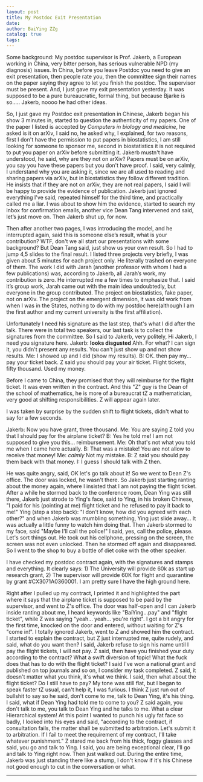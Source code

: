 ```yaml
---
layout: post
title: My Postdoc Exit Presentation
date:
author: BaiYing ZZg
catalog: true
tags:
---
```

Some background: My postdoc supervisor is Prof. Jakerb, a European working in China, very bitter person, has serious vulnerable NPD (my diagnosis) issues. In China, before you leave Postdoc you need to give an exit presentation, then people rate you, then the committee sign their names on the paper saying they agree to let you finish the postdoc. The supervisor must be present. And, I just gave my exit presentation yesterday. It was supposed to be a pure bureaucratic, formal thing, but because Bjarke is so..... Jakerb, noooo he had other ideas.

So, I just gave my Postdoc exit presentation in Chinese, Jakerb began his show 3 minutes in, started to question the authenticity of my papers. One of the paper I listed is accepted by *Computers in biology and medicine*, he asked is it on arXiv, I said no, he asked why, I explained, for two reasons, first I don't have the permission to put papers in biostatistics, I am still looking for someone to sponsor me, second in biostatistics it is not required to put you paper on arXiv before submitting it. Jakerb mustn't have understood, he said, why are they not on arXiv? Papers must be on arXiv, you say you have these papers but you don't have proof. I said, very calmly, I understand why you are asking it, since we are all used to reading and sharing papers via arXiv, but in biostatistics they follow different tradition. He insists that if they are not on arXiv, they are not real papers, I said I will be happy to provide the evidence of publication. Jakerb just ignored everything I've said, repeated himself for the third time, and practically called me a liar. I was about to show him the evidence, started to search my inbox for confirmation emails, another vice Dean Tang intervened and said, let’s just move on. Then Jakerb shut up, for now.

Then after another two pages, I was introducing the model, and he interrupted again, said this is someone else’s result, what is your contribution? WTF, don't we all start our presentations with some background? But Dean Tang said, just show us your own result. So I had to jump 4,5 slides to the final result. I listed three projects very briefly, I was given about 5 minutes for each project only. He literally trashed on everyone of them. The work I did with Jarah (another professor with whom I had a few publications) was, according to Jakerb, all Jarah’s work, my contribution is zero. He interrupted me a few times to emphasize that. I said it’s group work, Jarah came out with the main idea undoubtedly, but everyone in the group contributed. The project on biostatistics, fake paper, not on arXiv. The project on the emergent dimension, it was old work from when I was in the States, nothing to do with my postdoc here(although I am the first author and my current university is the first affiliation).

Unfortunately I need his signature as the last step, that's what I did after the talk. There were in total two speakers, our last task is to collect the signatures from the committee. So I said to Jakerb, very politely, Hi Jakerb, I need you signature here. 
Jakerb: **looks disgusted** Ahh. For what? I can sign it, you didn't present any results. You can't just show up and not show results.
Me: I showed up and I did (show my results).
B: OK. then pay my... pay your ticket back. Z said you should pay your air ticket. Flight tickets, fifty thousand. Used my money. 

Before I came to China, they promised that they will reimburse for the flight ticket. It was even written in the contract. And this "Z" guy is the Dean of the school of mathematics, he is more of a bureaucrat tZ a mathematician, very good at shifting responsibilities. Z will appear again later. 

I was taken by surprise by the sudden shift to flight tickets, didn't what to say for a few seconds.

Jakerb: Now you have grant, three thousand.
Me: You are saying Z told you that I should pay for the airplane ticket?
B: Yes he told me! I am not supposed to give you this... reimbursement.
Me: Oh that's not what you told me when I came here actually.
B: That was a mistake! You are not allow to receive that money!
Me: *calmly* Not my mistake.
B: Z said you should pay them back with that money.
I: I guess I should talk with Z then.

He was quite angry, said, OK let's go talk about it! So we went to Dean Z's office. The door was locked, he wasn't there. So Jakerb just starting ranting about the money again, where I insisted that I am not paying the flight ticket. After a while he stormed back to the conference room, Dean Ying was still there, Jakerb just strode to Ying's face, said to Ying, in his broken Chinese, "I paid for his (pointing at me) flight ticket and he refused to pay it back to me!"
Ying (step a step back): "I don't know, how did you agreed with each other?" and when Jakerb was mumbling something, Ying just slide away... It was actually a little funny to watch him doing that. Then Jakerb stormed to my face, said "Maybe I'll call the police!" I said, yes, call the police, please. Let's sort things out. He took out his cellphone, pressing on the screen, the screen was not even unlocked. Then he stormed off again and disappeared. So I went to the shop to buy a bottle of diet coke with the other speaker.
 
I have checked my postdoc contract again, with the signatures and stamps and everything. It clearly says: 1) The University will provide 60k as start up research grant, 2) The supervisor will provide 60K for flight and quarantine by grant #CX3071A0360001. I am pretty sure I have the high ground here. 

Right after I pulled up my contract, I printed it and highlighted the part where it says that the airplane ticket is supposed to be paid by the supervisor, and went to Z's office. The door was half-open and I can Jakerb inside ranting about me, I heard keywords like "BaiYing...pay" and "flight ticket", while Z was saying "yeah... yeah... you're right". I got a bit angry for the first time, knocked on the door and entered, without waiting for Z's "come in!". I totally ignored Jakerb, went to Z and showed him the contract. I started to explain the contract, but Z just interrupted me, quite rudely, and said, what do you want then? I said, Jakerb refuse to sign his name until I pay the flight tickets, I will not pay. Z said, then have you finished your duty according to the contract? What a swift diversion of topic! What the fuck does that has to do with the flight ticket? I said I've won a national grant and published on top journals and so on, I consider my task completed. Z said, it doesn't matter what you think, it's what we think. I said, then what about the flight ticket? Do I still have to pay? My tone was still flat, but I began to speak faster tZ usual, can't help it, I was furious. I think Z just run out of bullshit to say so he said, don't come to me, talk to Dean Ying, it's his thing. I said, what if Dean Ying had told me to come to you? Z said again, you don't talk to me, you talk to Dean Ying and he talks to me. What a clear Hierarchical system! At this point I wanted to punch his ugly fat face so badly, I looked into his eyes and said, "according to the contract, if consultation fails, the matter shall be submitted to arbitration. Let's submit it to arbitration. If I fail to meet the requirement of my contract, I'll take whatever punishment." Z stared me back from his thick, foggy glasses and said, you go and talk to Ying. I said, you are being exceptional clear, I'll go and talk to Ying right now. Then just walked out. During the entire time, Jakerb was just standing there like a stump, I don't know if it's his Chinese not good enough to cut in the conversation or what.

- - -


